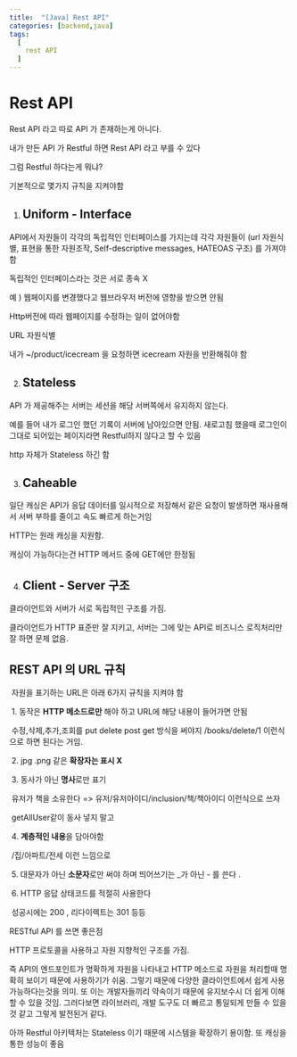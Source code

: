 ```yaml
---
title:  "[Java] Rest API"
categories: [backend,java]
tags:
  [
    rest API
  ] 
---
```



# Rest API

Rest API 라고 따로 API 가 존재하는게 아니다.

내가 만든 API 가 Restful 하면 Rest API 라고 부를 수 있다

그럼 Restful 하다는게 뭐냐? 

기본적으로 몇가지 규칙을 지켜야함

1. ## Uniform - Interface 

API에서 자원들이 각각의 독립적인 인터페이스를 가지는데 각각 자원들이 (url 자원식별, 표현을 통한 자원조작, Self-descriptive messages, HATEOAS 구조) 를 가져야함

독립적인 인터페이스라는 것은 서로 종속 X

예 ) 웹페이지를 변경했다고 웹브라우저 버전에 영향을 받으면 안됨

Http버전에 따라 웹페이지를 수정하는 일이 없어야함

URL 자원식별

내가 ~/product/icecream 을 요청하면 icecream 자원을 반환해줘야 함

2. ## Stateless

API 가 제공해주는 서버는 세션을 해당 서버쪽에서 유지하지 않는다. 

예를 들어 내가 로그인 했던 기록이 서버에 남아있으면 안됨. 새로고침 했을때 로그인이 그대로 되어있는 페이지라면 Restful하지 않다고 할 수 있음

http 자체가 Stateless 하긴 함

3. ## Caheable

일단 캐싱은 API가 응답 데이터를 일시적으로 저장해서 같은 요청이 발생하면 재사용해서 서버 부하를 줄이고 속도 빠르게 하는거임

HTTP는 원래 캐싱을 지원함.

캐싱이 가능하다는건 HTTP 메서드 중에 GET에만 한정됨

4. ## Client - Server 구조

클라이언트와 서버가 서로 독립적인 구조를 가짐.

클라이언트가 HTTP 표준만 잘 지키고, 서버는 그에 맞는 API로 비즈니스 로직처리만 잘 하면 문제 없음.



## REST API 의 URL 규칙

​	자원을 표기하는 URL은 아래 6가지 규칙을 지켜야 함

​	1. 동작은 **HTTP 메소드로만** 해야 하고 URL에 해당 내용이 들어가면 안됨

​	수정,삭제,추가,조회를 put delete post get 방식을 써야지 /books/delete/1 이런식으로 하면 된다는 거임.

​	2. jpg .png 같은 **확장자는 표시 X**

​	3. 동사가 아닌 **명사**로만 표기

​	유저가 책을 소유한다 => 유저/유저아이디/inclusion/책/책아이디 이런식으로 쓰자 

​	getAllUser같이 동사 넣지 말고

​	4. **계층적인 내용**을 담아야함

​	/집/아파트/전세 이런 느낌으로

​	5. 대문자가 아닌 **소문자**로만 써야 하며 띄어쓰기는 _가 아닌 - 를 쓴다 .

​	6. HTTP 응답 상태코드를 적절히 사용한다 

​	성공시에는 200 , 리다이렉트는 301 등등 



RESTful API 를 쓰면 좋은점

HTTP 프로토콜을 사용하고 자원 지향적인 구조를 가짐.

즉 API의 엔드포인트가 명확하게 자원을 나타내고 HTTP 메소드로 자원을 처리할때 명확히 보이기 때문에 사용하기가 쉬움. 그렇기 때문에 다양한 클라이언트에서 쉽게 사용가능하다는것을 의미. 또 이는 개발자들끼리 약속이기 때문에 유지보수시 더 쉽게 이해할 수 있을 것임. 그러다보면 라이브러리, 개발 도구도 더 빠르고 통일되게 만들 수 있을 것 같고 그렇게 발전된거 같다. 

아까 Restful 아키텍처는 Stateless 이기 때문에 시스템을 확장하기 용이함. 또 캐싱을 통한 성능이 좋음

